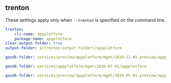 
## trenton

These settings apply only when `--trenton` is specified on the command line.

``` yaml $(trenton)
trenton:
    cli-name: appplatform
    package-name: appplatform
clear-output-folder: true
output-folder: $(trenton-output-folder)/appplatform
```

``` yaml $(tag) == 'package-preview-2020-11' && $(trenton)
gosdk-folder: services/preview/appplatform/mgmt/2020-11-01-preview/appplatform
```

``` yaml $(tag) == 'package-2020-07' && $(trenton)
gosdk-folder: services/appplatform/mgmt/2020-07-01/appplatform
```

``` yaml $(tag) == 'package-2019-05-01-preview' && $(trenton)
gosdk-folder: services/preview/appplatform/mgmt/2019-05-01-preview/appplatform
```
